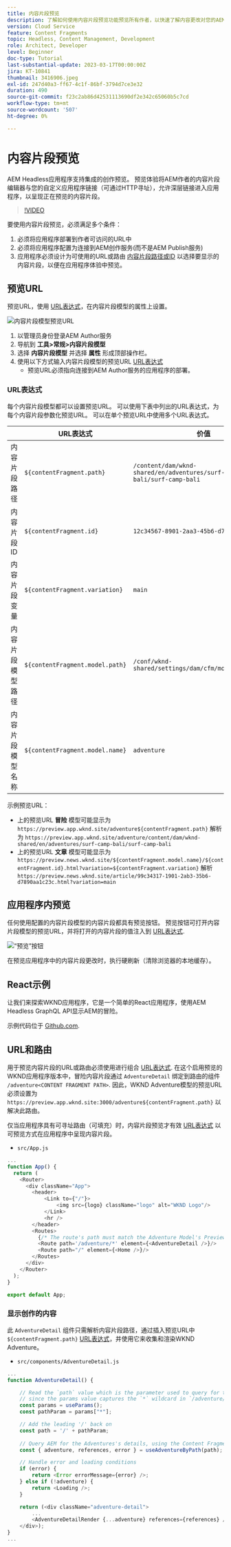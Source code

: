 ```yaml
---
title: 内容片段预览
description: 了解如何使用内容片段预览功能预览所有作者，以快速了解内容更改对您的AEM Headless体验有何影响。
version: Cloud Service
feature: Content Fragments
topic: Headless, Content Management, Development
role: Architect, Developer
level: Beginner
doc-type: Tutorial
last-substantial-update: 2023-03-17T00:00:00Z
jira: KT-10841
thumbnail: 3416906.jpeg
exl-id: 247d40a3-ff67-4c1f-86bf-3794d7ce3e32
duration: 490
source-git-commit: f23c2ab86d42531113690df2e342c65060b5c7cd
workflow-type: tm+mt
source-wordcount: '507'
ht-degree: 0%

---
```


# 内容片段预览

AEM Headless应用程序支持集成的创作预览。 预览体验将AEM作者的内容片段编辑器与您的自定义应用程序链接（可通过HTTP寻址），允许深层链接进入应用程序，以呈现正在预览的内容片段。

>[!VIDEO](https://video.tv.adobe.com/v/3416906?quality=12&learn=on)

要使用内容片段预览，必须满足多个条件：

1. 必须将应用程序部署到作者可访问的URL中
1. 必须将应用程序配置为连接到AEM创作服务(而不是AEM Publish服务)
1. 应用程序必须设计为可使用的URL或路由 [内容片段路径或ID](#url-expressions) 以选择要显示的内容片段，以便在应用程序体验中预览。

## 预览URL

预览URL，使用 [URL表达式](#url-expressions)，在内容片段模型的属性上设置。

![内容片段模型预览URL](./assets/preview/cf-model-preview-url.png)

1. 以管理员身份登录AEM Author服务
1. 导航到 __工具>常规>内容片段模型__
1. 选择 __内容片段模型__ 并选择 __属性__ 形成顶部操作栏。
1. 使用以下方式输入内容片段模型的预览URL [URL表达式](#url-expressions)
   + 预览URL必须指向连接到AEM Author服务的应用程序的部署。

### URL表达式

每个内容片段模型都可以设置预览URL。 可以使用下表中列出的URL表达式，为每个内容片段参数化预览URL。 可以在单个预览URL中使用多个URL表达式。

|                                         | URL表达式 | 价值 |
| --------------------------------------- | ----------------------------------- | ----------- |
| 内容片段路径 | `${contentFragment.path}` | `/content/dam/wknd-shared/en/adventures/surf-camp-bali/surf-camp-bali` |
| 内容片段ID | `${contentFragment.id}` | `12c34567-8901-2aa3-45b6-d7890aa1c23c` |
| 内容片段变量 | `${contentFragment.variation}` | `main` |
| 内容片段模型路径 | `${contentFragment.model.path}` | `/conf/wknd-shared/settings/dam/cfm/models/adventure` |
| 内容片段模型名称 | `${contentFragment.model.name}` | `adventure` |

示例预览URL：

+ 上的预览URL __冒险__ 模型可能显示为 `https://preview.app.wknd.site/adventure${contentFragment.path}` 解析为 `https://preview.app.wknd.site/adventure/content/dam/wknd-shared/en/adventures/surf-camp-bali/surf-camp-bali`
+ 上的预览URL __文章__ 模型可能显示为 `https://preview.news.wknd.site/${contentFragment.model.name}/${contentFragment.id}.html?variation=${contentFragment.variation}` 解析 `https://preview.news.wknd.site/article/99c34317-1901-2ab3-35b6-d7890aa1c23c.html?variation=main`

## 应用程序内预览

任何使用配置的内容片段模型的内容片段都具有预览按钮。 预览按钮可打开内容片段模型的预览URL，并将打开的内容片段的值注入到 [URL表达式](#url-expressions).

![“预览”按钮](./assets/preview/preview-button.png)

在预览应用程序中的内容片段更改时，执行硬刷新（清除浏览器的本地缓存）。

## React示例

让我们来探索WKND应用程序，它是一个简单的React应用程序，使用AEM Headless GraphQL API显示AEM的冒险。

示例代码位于 [Github.com](https://github.com/adobe/aem-guides-wknd-graphql/tree/main/preview-tutorial).

## URL和路由

用于预览内容片段的URL或路由必须使用进行组合 [URL表达式](#url-expressions). 在这个启用预览的WKND应用程序版本中，冒险内容片段通过 `AdventureDetail` 绑定到路由的组件 `/adventure<CONTENT FRAGMENT PATH>`. 因此，WKND Adventure模型的预览URL必须设置为 `https://preview.app.wknd.site:3000/adventure${contentFragment.path}` 以解决此路由。

仅当应用程序具有可寻址路由（可填充）时，内容片段预览才有效 [URL表达式](#url-expressions) 以可预览方式在应用程序中呈现内容片段。

+ `src/App.js`

```javascript
...
function App() {
  return (
    <Router>
      <div className="App">
        <header>
            <Link to={"/"}>
                <img src={logo} className="logo" alt="WKND Logo"/>
            </Link>        
            <hr />
        </header>
        <Routes>
          {/* The route's path must match the Adventure Model's Preview URL expression. In React since the path has `/` you must use wildcards to match instead of the usual `:path` */}
          <Route path='/adventure/*' element={<AdventureDetail />}/>
          <Route path="/" element={<Home />}/>
        </Routes>
      </div>
    </Router>
  );
}

export default App;
```

### 显示创作的内容

此 `AdventureDetail` 组件只需解析内容片段路径，通过插入预览URL中 `${contentFragment.path}` [URL表达式](#url-expressions)，并使用它来收集和渲染WKND Adventure。

+ `src/components/AdventureDetail.js`

```javascript
...
function AdventureDetail() {

    // Read the `path` value which is the parameter used to query for the adventure's details
    // since the params value captures the `*` wildcard in `/adventure/*`, or everything after the first `/` in the Content Fragment path.
    const params = useParams();
    const pathParam = params["*"];

    // Add the leading '/' back on 
    const path = '/' + pathParam;
    
    // Query AEM for the Adventures's details, using the Content Fragment's `path`
    const { adventure, references, error } = useAdventureByPath(path);

    // Handle error and loading conditions
    if (error) {
        return <Error errorMessage={error} />;
    } else if (!adventure) {
        return <Loading />;
    }

    return (<div className="adventure-detail">
        ...
        <AdventureDetailRender {...adventure} references={references} />
    </div>);
}
...
```

